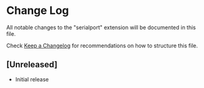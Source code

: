 # Change Log

All notable changes to the "serialport" extension will be documented in this file.

Check [Keep a Changelog](http://keepachangelog.com/) for recommendations on how to structure this file.

## [Unreleased]

- Initial release